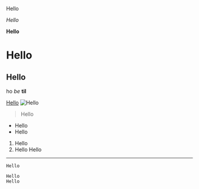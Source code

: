 Hello

*Hello*

**Hello**
# Hello
## Hello

ho *be* **til**

[Hello](google.com)
![Hello](https://hddesktopwallpapers.in/wp-content/uploads/2015/06/landscape-pictures.jpg)
>Hello

* Hello
* Hello
1. Hello
2. Hello
Hello
---
`Hello`
```
Hello
Hello
```
